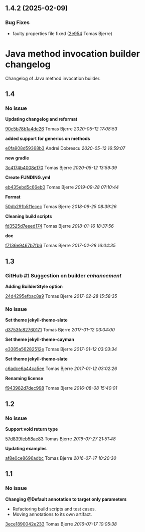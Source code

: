 ## 1.4.2 (2025-02-09)

### Bug Fixes

-  faulty properties file fixed ([2e954](https://github.com/tomasbjerre/java-method-invocation-builder/commit/2e9540c7035364f) Tomas Bjerre)  


 # Java method invocation builder changelog

Changelog of Java method invocation builder.

## 1.4
### No issue

**Updating changelog and reformat**


[90c5b78b1a4de26](https://github.com/tomasbjerre/java-method-invocation-builder/commit/90c5b78b1a4de26) Tomas Bjerre *2020-05-12 17:08:53*

**added support for generics on methods**


[e0fa908d59368b3](https://github.com/tomasbjerre/java-method-invocation-builder/commit/e0fa908d59368b3) Andrei Dobrescu *2020-05-12 16:59:07*

**new gradle**


[3c4174b4008e170](https://github.com/tomasbjerre/java-method-invocation-builder/commit/3c4174b4008e170) Tomas Bjerre *2020-05-12 13:59:39*

**Create FUNDING.yml**


[eb435ebd5c66eb0](https://github.com/tomasbjerre/java-method-invocation-builder/commit/eb435ebd5c66eb0) Tomas Bjerre *2019-09-28 07:10:44*

**Format**


[50db291b5f1ecec](https://github.com/tomasbjerre/java-method-invocation-builder/commit/50db291b5f1ecec) Tomas Bjerre *2018-09-25 08:39:26*

**Cleaning build scripts**


[fd3525d7eeed174](https://github.com/tomasbjerre/java-method-invocation-builder/commit/fd3525d7eeed174) Tomas Bjerre *2018-01-16 18:37:56*

**doc**


[f7136e9467b7fb6](https://github.com/tomasbjerre/java-method-invocation-builder/commit/f7136e9467b7fb6) Tomas Bjerre *2017-02-28 16:04:35*


## 1.3
### GitHub [#1](https://github.com/tomasbjerre/java-method-invocation-builder/issues/1) Suggestion on builder    *enhancement*  

**Adding BuilderStyle option**


[24d4295efbac8a9](https://github.com/tomasbjerre/java-method-invocation-builder/commit/24d4295efbac8a9) Tomas Bjerre *2017-02-28 15:58:35*


### No issue

**Set theme jekyll-theme-slate**


[d3753fc82760171](https://github.com/tomasbjerre/java-method-invocation-builder/commit/d3753fc82760171) Tomas Bjerre *2017-01-12 03:04:00*

**Set theme jekyll-theme-cayman**


[e3385a56282512e](https://github.com/tomasbjerre/java-method-invocation-builder/commit/e3385a56282512e) Tomas Bjerre *2017-01-12 03:03:34*

**Set theme jekyll-theme-slate**


[c6adce6a44ca5ee](https://github.com/tomasbjerre/java-method-invocation-builder/commit/c6adce6a44ca5ee) Tomas Bjerre *2017-01-12 03:02:26*

**Renaming license**


[f943982d7dec998](https://github.com/tomasbjerre/java-method-invocation-builder/commit/f943982d7dec998) Tomas Bjerre *2016-08-08 15:40:01*


## 1.2
### No issue

**Support void return type**


[57d839feb58ae83](https://github.com/tomasbjerre/java-method-invocation-builder/commit/57d839feb58ae83) Tomas Bjerre *2016-07-27 21:51:48*

**Updating examples**


[af8e0ce8696adbc](https://github.com/tomasbjerre/java-method-invocation-builder/commit/af8e0ce8696adbc) Tomas Bjerre *2016-07-17 10:20:30*


## 1.1
### No issue

**Changing @Default annotation to target only parameters**

 * Refactoring build scripts and test cases. 
 * Moving annotations to its own artifact. 

[3ece1890042e233](https://github.com/tomasbjerre/java-method-invocation-builder/commit/3ece1890042e233) Tomas Bjerre *2016-07-17 10:05:38*


 